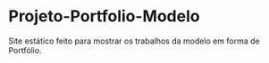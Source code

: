 # Projeto-Portfolio-Modelo
Site estático feito para  mostrar os trabalhos da modelo em forma de Portfólio.

